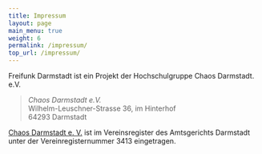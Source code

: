 ```yaml
---
title: Impressum
layout: page
main_menu: true
weight: 6
permalink: /impressum/
top_url: /impressum/
---
```


Freifunk Darmstadt ist ein Projekt der Hochschulgruppe Chaos Darmstadt. e.V.

> *Chaos Darmstadt e.V.*  
> Wilhelm-Leuschner-Strasse 36, im Hinterhof  
> 64293 Darmstadt

[Chaos Darmstadt e. V.](http://chaos-darmstadt.de/) ist im Vereinsregister des Amtsgerichts Darmstadt unter der Vereinregisternummer 3413 eingetragen.
